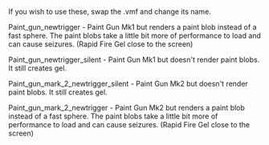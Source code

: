 If you wish to use these, swap the .vmf and change its name.



Paint_gun_newtrigger - Paint Gun Mk1 but renders a paint blob instead of a fast sphere. The paint blobs take a little bit more of performance to load and can cause seizures. (Rapid Fire Gel close to the screen)

Paint_gun_newtrigger_silent - Paint Gun Mk1 but doesn't render paint blobs. It still creates gel.

Paint_gun_mark_2_newtrigger_silent - Paint Gun Mk2 but doesn't render paint blobs. It still creates gel.

Paint_gun_mark_2_newtrigger - Paint Gun Mk2 but renders a paint blob instead of a fast sphere. The paint blobs take a little bit more of performance to load and can cause seizures. (Rapid Fire Gel close to the screen)
